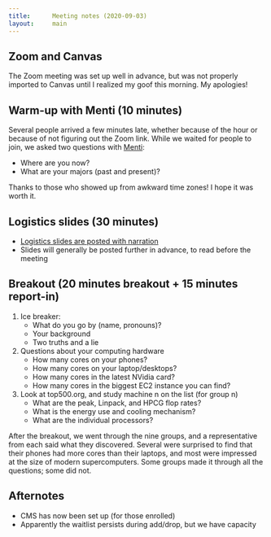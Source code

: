 ```yaml
---
title:      Meeting notes (2020-09-03)
layout:     main
---
```


## Zoom and Canvas

The Zoom meeting was set up well in advance, but was not properly
imported to Canvas until I realized my goof this morning.  My apologies!

## Warm-up with Menti (10 minutes)

Several people arrived a few minutes late, whether because of the hour
or because of not figuring out the Zoom link.  While we waited for
people to join, we asked two questions with
[Menti](https://www.mentimeter.com/):

- Where are you now?
- What are your majors (past and present)?

Thanks to those who showed up from awkward time zones!  I hope it was
worth it.

## Logistics slides (30 minutes)

- [Logistics slides are posted with narration](https://courses.cis.cornell.edu/courses/CS5220/2020fa/lec/2020-09-03-logistics.html)
- Slides will generally be posted further in advance, to read before the meeting

## Breakout (20 minutes breakout + 15 minutes report-in)

1. Ice breaker: 
   - What do you go by (name, pronouns)?
   - Your background
   - Two truths and a lie
2. Questions about your computing hardware
   - How many cores on your phones?
   - How many cores on your laptop/desktops?
   - How many cores in the latest NVidia card?
   - How many cores in the biggest EC2 instance you can find?
3. Look at top500.org, and study machine n on the list (for group n)
   - What are the peak, Linpack, and HPCG flop rates?
   - What is the energy use and cooling mechanism?
   - What are the individual processors?

After the breakout, we went through the nine groups, and a
representative from each said what they discovered.  Several were
surprised to find that their phones had more cores than their laptops,
and most were impressed at the size of modern supercomputers.  Some
groups made it through all the questions; some did not.

## Afternotes

- CMS has now been set up (for those enrolled)
- Apparently the waitlist persists during add/drop, but we have capacity
